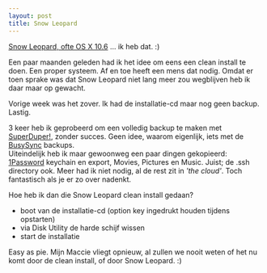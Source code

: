 ```yaml
---
layout: post
title: Snow Leopard
---
```

[Snow Leopard, ofte OS X 10.6](http://www.apple.com/macosx/) ... ik heb dat. :)

Een paar maanden geleden had ik het idee om eens een clean install te doen. Een proper systeem. Af en toe heeft een mens dat nodig. Omdat er toen sprake was dat Snow Leopard niet lang meer zou wegblijven heb ik daar maar op gewacht.

Vorige week was het zover. Ik had de installatie-cd maar nog geen backup. Lastig.

3 keer heb ik geprobeerd om een volledig backup te maken met [SuperDuper!](http://www.shirt-pocket.com/SuperDuper/SuperDuperDescription.html), zonder succes. Geen idee, waarom eigenlijk, iets met de [BusySync](http://www.busymac.com/busysync/index.html) backups.  
Uiteindelijk heb ik maar gewoonweg een paar dingen gekopieerd: [1Password](http://agilewebsolutions.com/products/1Password) keychain en export, Movies, Pictures en Music. Juist; de .ssh directory ook. Meer had ik niet nodig, al de rest zit in _'the cloud'_. Toch fantastisch als je er zo over nadenkt.

Hoe heb ik dan die Snow Leopard clean install gedaan?

* boot van de installatie-cd (option key ingedrukt houden tijdens opstarten)
* via Disk Utility de harde schijf wissen
* start de installatie

Easy as pie. Mijn Maccie vliegt opnieuw, al zullen we nooit weten of het nu komt door de clean install, of door Snow Leopard. :)